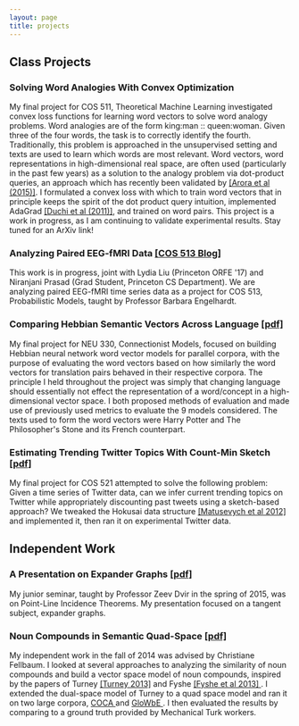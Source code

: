 ```yaml
---
layout: page
title: projects
---
```



<!-- example of the message class
<p class="message">
  My name is Kiran Vodrahalli. 
</p>
-->

## Class Projects

### Solving Word Analogies With Convex Optimization
My final project for COS 511, Theoretical Machine Learning investigated convex loss functions for learning word vectors to solve word analogy problems. Word analogies are of the form king:man :: queen:woman. Given three of the four words, the task is to correctly identify the fourth. Traditionally, this problem is approached in the unsupervised setting and texts are used to learn which words are most relevant. Word vectors, word representations in high-dimensional real space, are often used (particularly in the past few years) as a solution to the analogy problem via dot-product queries, an approach which has recently been validated by <a href= "http://arxiv.org/abs/1502.03520" title= "random_walks_semantic_space"> [Arora et al (2015)]</a>. I formulated a convex loss with which to train word vectors that in principle keeps the spirit of the dot product query intuition, implemented AdaGrad <a href= "http://www.jmlr.org/papers/volume12/duchi11a/duchi11a.pdf" title= "AdaGrad"> [Duchi et al (2011)]</a>, and trained on word pairs. This project is a work in progress, as I am continuing to validate experimental results. Stay tuned for an ArXiv link!

### Analyzing Paired EEG-fMRI Data <a href= "{{ site.baseurl }}/projects/cos513/" title= "cos513"> [COS 513 Blog] </a>
This work is in progress, joint with Lydia Liu (Princeton ORFE '17) and Niranjani Prasad (Grad Student, Princeton CS Department). We are analyzing paired EEG-fMRI time series data as a project for COS 513, Probabilistic Models, taught by Professor Barbara Engelhardt. 

### Comparing Hebbian Semantic Vectors Across Language <a href= "{{ site.baseurl }}/projects/neu330paper.pdf" title= "neu330"> [pdf] </a>
My final project for NEU 330, Connectionist Models, focused on building Hebbian neural network word vector models for parallel corpora, with the purpose of evaluating the word vectors based on how similarly the word vectors for translation pairs behaved in their respective corpora. The principle I held throughout the project was simply that changing language should essentially not effect the representation of a word/concept in a high-dimensional vector space. I both proposed methods of evaluation and made use of previously used metrics to evaluate the 9 models considered. The texts used to form the word vectors were Harry Potter and The Philosopher's Stone and its French counterpart. 

### Estimating Trending Twitter Topics With Count-Min Sketch <a href= "{{ site.baseurl }}/projects/cos521paper.pdf" title= "cos521"> [pdf] </a>
My final project for COS 521 attempted to solve the following problem: Given a time series of Twitter data, can we infer current trending topics on Twitter while appropriately discounting past tweets using a sketch-based approach? We tweaked the Hokusai data structure <a href= "http://www.auai.org/uai2012/papers/231.pdf" title= "Hokusai"> [Matusevych et al 2012]</a> and implemented it, then ran it on experimental Twitter data. 

## Independent Work 

### A Presentation on Expander Graphs <a href="{{ site.baseurl }}/projects/jsem2015paper.pdf" title="jsem"> [pdf] </a>
My junior seminar, taught by Professor Zeev Dvir in the spring of 2015, was on Point-Line Incidence Theorems. My presentation focused on a tangent subject, expander graphs. 

### Noun Compounds in Semantic Quad-Space <a href="{{ site.baseurl}}/projects/iw2014paper.pdf" title= "iw2014"> [pdf] </a>
My independent work in the fall of 2014 was advised by Christiane Fellbaum. I looked at several approaches to analyzing the similarity of noun compounds and build a vector space model of noun compounds, inspired by the papers of Turney <a href= "http://arxiv.org/abs/1309.4035" title="Domain_and_function"> [Turney 2013]</a> and Fyshe <a href= "http://www.aclweb.org/anthology/W13-3510" title="fyshe_paper"> [Fyshe et al 2013] </a>. I extended the dual-space model of Turney to a quad space model and ran it on two large corpora, <a href= "http://corpus.byu.edu/coca/" title="coca"> COCA </a>  and <a href= "http://corpus.byu.edu/glowbe/" title="glowbe"> GloWbE </a>. I then evaluated the results by comparing to a ground truth provided by Mechanical Turk workers.  

<!-- # Coding Projects -->
